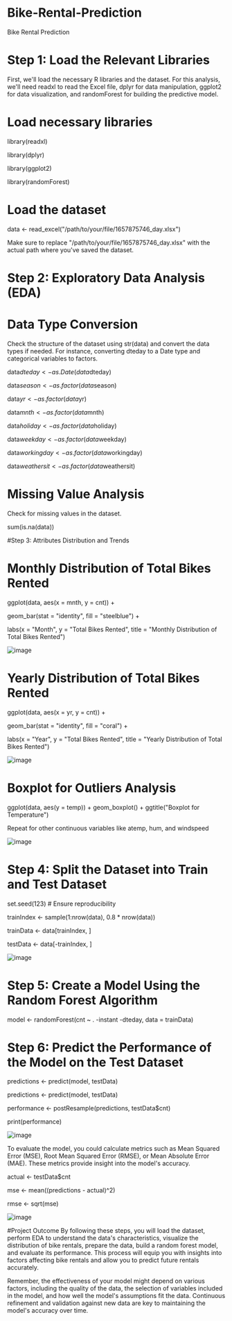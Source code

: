 # Bike-Rental-Prediction
Bike Rental Prediction


# Step 1: Load the  Relevant Libraries

First, we'll load the necessary R libraries and the dataset. For this analysis, we'll need readxl to read the Excel file, dplyr for data manipulation, ggplot2 for data visualization, and randomForest for building the predictive model.

    

# Load necessary libraries
library(readxl)

library(dplyr)

library(ggplot2)

library(randomForest)


# Load the dataset
data <- read_excel("/path/to/your/file/1657875746_day.xlsx")

Make sure to replace "/path/to/your/file/1657875746_day.xlsx" with the actual path where you've saved the dataset.

# Step 2: Exploratory Data Analysis (EDA)
# Data Type Conversion

Check the structure of the dataset using str(data) and convert the data types if needed. For instance, converting dteday to a Date type and categorical variables to factors.


data$dteday <- as.Date(data$dteday)

data$season <- as.factor(data$season)

data$yr <- as.factor(data$yr)

data$mnth <- as.factor(data$mnth)

data$holiday <- as.factor(data$holiday)

data$weekday <- as.factor(data$weekday)

data$workingday <- as.factor(data$workingday)

data$weathersit <- as.factor(data$weathersit)


# Missing Value Analysis

Check for missing values in the dataset.


sum(is.na(data))

#Step 3: Attributes Distribution and Trends

# Monthly Distribution of Total Bikes Rented

ggplot(data, aes(x = mnth, y = cnt)) +

  geom_bar(stat = "identity", fill = "steelblue") +
	
  labs(x = "Month", y = "Total Bikes Rented", title = "Monthly Distribution of Total Bikes Rented")

  ![image](https://github.com/Shruchika17/Bike-Rental-Prediction/assets/88970372/976eb1d3-bbfe-479f-aa26-03052bd57a43)



# Yearly Distribution of Total Bikes Rented

ggplot(data, aes(x = yr, y = cnt)) +

  geom_bar(stat = "identity", fill = "coral") +
	
  labs(x = "Year", y = "Total Bikes Rented", title = "Yearly Distribution of Total Bikes Rented")
	
![image](https://github.com/Shruchika17/Bike-Rental-Prediction/assets/88970372/8a8f4012-43e4-4d32-b191-7bc62362528a)


# Boxplot for Outliers Analysis

ggplot(data, aes(y = temp)) + geom_boxplot() + ggtitle("Boxplot for Temperature")

 Repeat for other continuous variables like atemp, hum, and windspeed

![image](https://github.com/Shruchika17/Bike-Rental-Prediction/assets/88970372/a6af8404-1fb8-428a-b70f-a5f3179f5de3)

 
# Step 4: Split the Dataset into Train and Test Dataset

set.seed(123) # Ensure reproducibility

trainIndex <- sample(1:nrow(data), 0.8 * nrow(data))

trainData <- data[trainIndex, ]

testData <- data[-trainIndex, ]


![image](https://github.com/Shruchika17/Bike-Rental-Prediction/assets/88970372/ddc60c85-4b48-42e0-a01b-c4f44058f9ad)


# Step 5: Create a Model Using the Random Forest Algorithm


model <- randomForest(cnt ~ . -instant -dteday, data = trainData)

# Step 6: Predict the Performance of the Model on the Test Dataset

predictions <- predict(model, testData)

predictions <- predict(model, testData)

performance <- postResample(predictions, testData$cnt)

print(performance)

![image](https://github.com/Shruchika17/Bike-Rental-Prediction/assets/88970372/d82d25d7-ced7-45c6-a756-9e6cda0cab0d)

To evaluate the model, you could calculate metrics such as Mean Squared Error (MSE), Root Mean Squared Error (RMSE), or Mean Absolute Error (MAE). These metrics provide insight into the model's accuracy.

actual <- testData$cnt

mse <- mean((predictions - actual)^2)

rmse <- sqrt(mse)

![image](https://github.com/Shruchika17/Bike-Rental-Prediction/assets/88970372/e3963063-1b55-4ef8-a4fe-2d68101b5b29)


#Project Outcome
By following these steps, you will load the dataset, perform EDA to understand the data's characteristics, visualize the distribution of bike rentals, prepare the data, build a random forest model, and evaluate its performance. This process will equip you with insights into factors affecting bike rentals and allow you to predict future rentals accurately.

Remember, the effectiveness of your model might depend on various factors, including the quality of the data, the selection of variables included in the model, and how well the model's assumptions fit the data. Continuous refinement and validation against new data are key to maintaining the model's accuracy over time.
